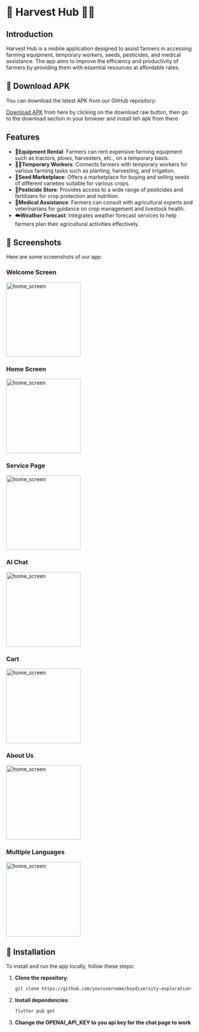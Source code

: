 # 🧺 Harvest Hub 🧑‍🌾


## Introduction

Harvest Hub is a mobile application designed to assist farmers in accessing farming equipment, temporary workers, seeds, pesticides, and medical assistance. The app aims to improve the efficiency and productivity of farmers by providing them with essential resources at affordable rates.


## 📲 Download APK

You can download the latest APK from our GitHub repository:

[Download APK](assets/app-release.apk) from here by clicking on the download raw button, then go to the download section in your browser and install teh apk from there


## Features

- **🚜Equipment Rental**: Farmers can rent expensive farming equipment such as tractors, plows, harvesters, etc., on a temporary basis.
- **👩‍🌾Temporary Workers**: Connects farmers with temporary workers for various farming tasks such as planting, harvesting, and irrigation.
- **🌱Seed Marketplace**: Offers a marketplace for buying and selling seeds of different varieties suitable for various crops.
- **🦟Pesticide Store**: Provides access to a wide range of pesticides and fertilizers for crop protection and nutrition.
- **🏥Medical Assistance**: Farmers can consult with agricultural experts and veterinarians for guidance on crop management and livestock health.
- **☁️Weather Forecast**: Integrates weather forecast services to help farmers plan their agricultural activities effectively.


## 📸 Screenshots

Here are some screenshots of our app:

### Welcome Screen
<img src="https://github.com/abhijit-23blaze/Harvest-Hub/blob/main/assets/Screenshot_20240601-182745.png" alt="home_screen" width="200">

### Home Screen
<img src="https://github.com/abhijit-23blaze/Harvest-Hub/blob/main/assets/Screenshot_20240601-182818.png" alt="home_screen" width="200">

### Service Page
<img src="https://github.com/abhijit-23blaze/Harvest-Hub/blob/main/assets/Screenshot_20240601-182826.png" alt="home_screen" width="200">

### AI Chat
<img src="https://github.com/abhijit-23blaze/Harvest-Hub/blob/main/assets/Screenshot_20240601-182903.png" alt="home_screen" width="200">

### Cart 
<img src="https://github.com/abhijit-23blaze/Harvest-Hub/blob/main/assets/Screenshot_20240601-182911.png" alt="home_screen" width="200">

### About Us
<img src="https://github.com/abhijit-23blaze/Harvest-Hub/blob/main/assets/Screenshot_20240601-182928.png" alt="home_screen" width="200">

### Multiple Languages
<img src="https://github.com/abhijit-23blaze/Harvest-Hub/blob/main/assets/Screenshot_20240601-182806.png" alt="home_screen" width="200">



## 🚀 Installation

To install and run the app locally, follow these steps:

1. **Clone the repository**:
   ```sh
   git clone https://github.com/yourusername/biodiversity-exploration-app.git

  2. **Install dependencies**:
     ```sh
     flutter pub get 

  3. **Change the OPENAI_API_KEY to you api key for the chat page to work**


  
